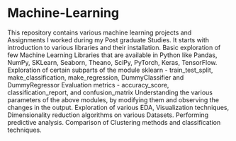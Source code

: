 # Machine-Learning
This repository contains various machine learning projects and Assignments I worked during my Post graduate Studies.
It starts with introduction to various libraries and their installation.
Basic exploration of few Machine Learning Libraries that are available in Python like Pandas, NumPy, SKLearn, Seaborn, Theano, SciPy, PyTorch, Keras, TensorFlow.
Exploration of certain subparts of the module sklearn - train_test_split, make_classification, make_regression, DummyClassifier and DummyRegressor
Evaluation metrics - accuracy_score, classification_report, and confusion_matrix
Understanding the various parameters of the above modules, by modifying them and observing the changes in the output.
Exploration of various EDA, Visualization techniques, Dimensionality reduction algorithms on various Datasets.
Performing predictive analysis. 
Comparison of Clustering methods and classification techniques.
